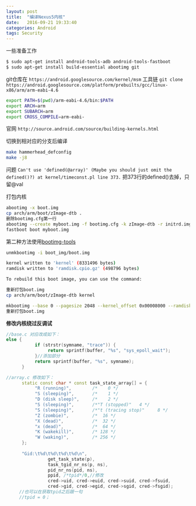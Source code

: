```yaml
---
layout: post
title:  "编译Nexus5内核"
date:   2016-09-21 19:33:40
categories: Android
tags: Security
---
```


一些准备工作
```bash
$ sudo apt-get install android-tools-adb android-tools-fastboot
$ sudo apt-get install build-essential abootimg git
```

git仓库在 
`https://android.googlesource.com/kernel/msm`
工具链
`git clone https://android.googlesource.com/platform/prebuilts/gcc/linux-x86/arm/arm-eabi-4.6`

```bash
export PATH=$(pwd)/arm-eabi-4.6/bin:$PATH
export ARCH=arm
export SUBARCH=arm
export CROSS_COMPILE=arm-eabi-
```

官网
`http://source.android.com/source/building-kernels.html`

切换到相对应的分支后编译

```bash
make hammerhead_defconfig
make -j8
```

问题
`Can't use 'defined(@array)' (Maybe you should just omit the defined()?) at kernel/timeconst.pl line 373.`
把373行的defined()去掉，只留@val

打包内核

```bash
abootimg -x boot.img
cp arch/arm/boot/zImage-dtb .
删除bootimg.cfg第一行
abootimg --create myboot.img -f bootimg.cfg -k zImage-dtb -r initrd.img
fastboot boot myboot.img
```

第二种方法使用[bootimg-tools](https://github.com/pbatard/bootimg-tools)

```bash
unmkbootimg -i boot_img/boot.img

kernel written to 'kernel' (8331496 bytes)
ramdisk written to 'ramdisk.cpio.gz' (498796 bytes)

To rebuild this boot image, you can use the command:

重新打包boot.img
cp arch/arm/boot/zImage-dtb kernel

mkbootimg --base 0 --pagesize 2048 --kernel_offset 0x00008000 --ramdisk_offset 0x02900000 --second_offset 0x00f00000 --tags_offset 0x02700000 --cmdline 'console=ttyHSL0,115200,n8 androidboot.hardware=hammerhead  user_debug=31 maxcpus=2 msm_watchdog_v2.enable=1' --kernel kernel --ramdisk ramdisk.cpio.gz -o boot_img/boot.img
重新打包boot.img
```

**修改内核绕过反调试**

```cpp
//base.c 对应改成如下：
else {
           if (strstr(symname, "trace")) {
                return sprintf(buffer, "%s", "sys_epoll_wait");
           }//添加部分
           return sprintf(buffer, "%s", symname);
      }

//array.c 修改如下：
      static const char * const task_state_array[] = {
           "R (running)",        /*    0 */
           "S (sleeping)",       /*    1 */
           "D (disk sleep)",     /*    2 */
           "S (sleeping)",       /*"T (stopped)"   4 */
           "S (sleeping)",       /*"t (tracing stop)"     8 */
           "Z (zombie)",         /*  16 */
           "X (dead)",           /*  32 */
           "x (dead)",           /*  64 */
           "K (wakekill)",       /* 128 */
           "W (waking)",         /* 256 */
      };
      
      "Gid:\t%d\t%d\t%d\t%d\n",
                get_task_state(p),
                task_tgid_nr_ns(p, ns),
                pid_nr_ns(pid, ns),
                ppid, /*tpid*/0,//修改
                cred->uid, cred->euid, cred->suid, cred->fsuid,
                cred->gid, cred->egid, cred->sgid, cred->fsgid);
     //也可以在获取tpid之后跟一句
     //tpid = 0；
```